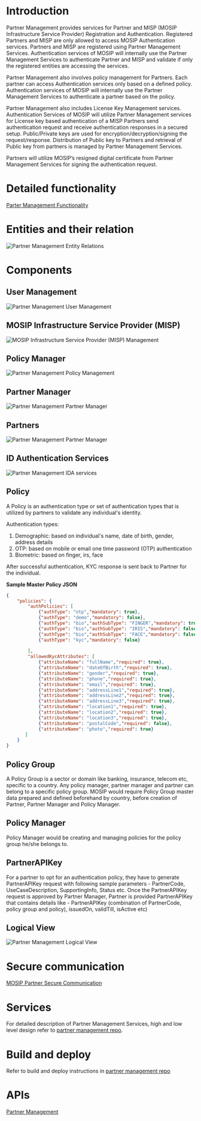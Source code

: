 # Introduction

Partner Management provides services for Partner and MISP (MOSIP Infrastructure Service Provider) Registration and Authentication. Registered Partners and MISP are only allowed to access MOSIP Authentication services. Partners and MISP are registered using Partner Management Services.  Authentication services of MOSIP will internally use the Partner Management Services to authenticate Partner and MISP and validate if only the registered entities are accessing the services.

Partner Management also involves policy management for Partners. Each partner can access Authentication services only based on a defined policy. Authentication services of MOSIP will internally use the Partner Management Services to authenticate a partner based on the policy.

Partner Management also includes License Key Management services. Authentication Services of MOSIP will utilize Partner Management services for License key based authentication of a MISP Partners send authentication request and receive authentication responses in a secured setup. Public/Private keys are used for encryption/decryption/signing the request/response. Distribution of Public key to Partners and retrieval of Public key from partners is managed by Partner Management Services. 

Partners will utilize MOSIP’s resigned digital certificate from Partner Management Services for signing the authentication request.

# Detailed functionality 

[Parter Management Functionality](Partner-Management-Functionality.md)

# Entities and their relation 

![Partner Management Entity Relations](_images/partner_management/partner_management_entity_relations.png)

# Components

## User Management

![Partner Management User Management](_images/partner_management/partner_management_user_mgmt.png)

## MOSIP Infrastructure Service Provider (MISP) 

![MOSIP Infrastructure Service Provider (MISP) Management](_images/partner_management/partner_management_misp_admin.png)

## Policy Manager

![Partner Management Policy Management](_images/partner_management/partner_management_policy_manager.png)

## Partner Manager

![Partner Management Partner Manager](_images/partner_management/partner_management_partner_manager.png)

## Partners

![Partner Management Partner Manager](_images/partner_management/partner_management_partners.png)

## ID Authentication Services

![Partner Management IDA services](_images/partner_management/partner_management_ida_services.png)


## Policy
A Policy is an authentication type or set of authentication types that is utilized by partners to validate any individual's identity.

Authentication types:

1. Demographic:  based on individual's name, date of birth, gender, address details
1. OTP: based on mobile or email one time password (OTP) authentication
1. Biometric: based on finger, irs, face

After successful authentication, KYC response is sent back to Partner for the individual.

**Sample Master Policy JSON**

```json
{
    "policies": {
        "authPolicies": [
            {"authType": "otp","mandatory": true},
            {"authType": "demo","mandatory": false},
            {"authType": "bio","authSubType": "FINGER","mandatory": true},
            {"authType": "bio","authSubType": "IRIS","mandatory": false},
            {"authType": "bio","authSubType": "FACE","mandatory": false},
            {"authType": "kyc","mandatory": false}
                    
        ],
        "allowedKycAttributes": [  
            {"attributeName": "fullName","required": true},
            {"attributeName": "dateOfBirth","required": true},
            {"attributeName": "gender","required": true},
            {"attributeName": "phone","required": true},
            {"attributeName": "email","required": true},
            {"attributeName": "addressLine1","required": true},
            {"attributeName": "addressLine2","required": true},
            {"attributeName": "addressLine3","required": true},
            {"attributeName": "location1","required": true},
            {"attributeName": "location2","required": true},
            {"attributeName": "location3","required": true},
            {"attributeName": "postalCode","required": false},
            {"attributeName": "photo","required": true}
       ]
    }
}
```

## Policy Group

A Policy Group is a sector or domain like banking, insurance, telecom etc, specific to a country. Any policy manager, partner manager and partner can belong to a specific policy group.  MOSIP would require Policy Group master data prepared and defined beforehand by country, before creation of Partner, Partner Manager and Policy Manager.
 
## Policy Manager

Policy Manager would be creating and managing policies for the policy group he/she belongs to.
 
## PartnerAPIKey

For a partner to opt for an authentication policy, they have to generate PartnerAPIKey request with following sample parameters - PartnerCode, UseCaseDescription, SupportingInfo, Status etc. Once the PartnerAPIKey request is approved by Partner Manager, Partner is provided PartnerAPIKey that contains details like - PartnerAPIKey (combination of PartnerCode, policy group and policy), issuedOn, validTill, isActive etc)

## Logical View

![Partner Management Logical View](_images/partner_management/partner_management_logical_diagram.png)

# Secure communication

[MOSIP Partner Secure Communication](MOSIP-Partner-Secure-Communication.md)

# Services

For detailed description of Partner Management Services, high and low level design refer to [partner management repo](https://github.com/mosip/mosip-partner-portal-api).

# Build and deploy
Refer to build and deploy instructions in [partner management repo](https://github.com/mosip/mosip-partner-portal-api)

# APIs
[Partner Management](Partner-Management-Service-APIs.md)


